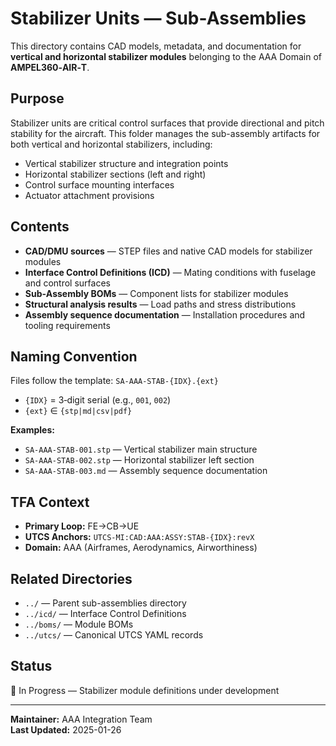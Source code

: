 # Stabilizer Units — Sub-Assemblies

This directory contains CAD models, metadata, and documentation for **vertical and horizontal stabilizer modules** belonging to the AAA Domain of **AMPEL360‑AIR‑T**.

## Purpose

Stabilizer units are critical control surfaces that provide directional and pitch stability for the aircraft. This folder manages the sub-assembly artifacts for both vertical and horizontal stabilizers, including:

* Vertical stabilizer structure and integration points
* Horizontal stabilizer sections (left and right)
* Control surface mounting interfaces
* Actuator attachment provisions

## Contents

* **CAD/DMU sources** — STEP files and native CAD models for stabilizer modules
* **Interface Control Definitions (ICD)** — Mating conditions with fuselage and control surfaces
* **Sub‑Assembly BOMs** — Component lists for stabilizer modules
* **Structural analysis results** — Load paths and stress distributions
* **Assembly sequence documentation** — Installation procedures and tooling requirements

## Naming Convention

Files follow the template: `SA-AAA-STAB-{IDX}.{ext}`

* `{IDX}` = 3‑digit serial (e.g., `001`, `002`)
* `{ext}` ∈ `{stp|md|csv|pdf}`

**Examples:**
* `SA-AAA-STAB-001.stp` — Vertical stabilizer main structure
* `SA-AAA-STAB-002.stp` — Horizontal stabilizer left section
* `SA-AAA-STAB-003.md` — Assembly sequence documentation

## TFA Context

* **Primary Loop:** FE→CB→UE
* **UTCS Anchors:** `UTCS-MI:CAD:AAA:ASSY:STAB-{IDX}:revX`
* **Domain:** AAA (Airframes, Aerodynamics, Airworthiness)

## Related Directories

* `../` — Parent sub-assemblies directory
* `../icd/` — Interface Control Definitions
* `../boms/` — Module BOMs
* `../utcs/` — Canonical UTCS YAML records

## Status

🔄 In Progress — Stabilizer module definitions under development

---

**Maintainer:** AAA Integration Team  
**Last Updated:** 2025-01-26
